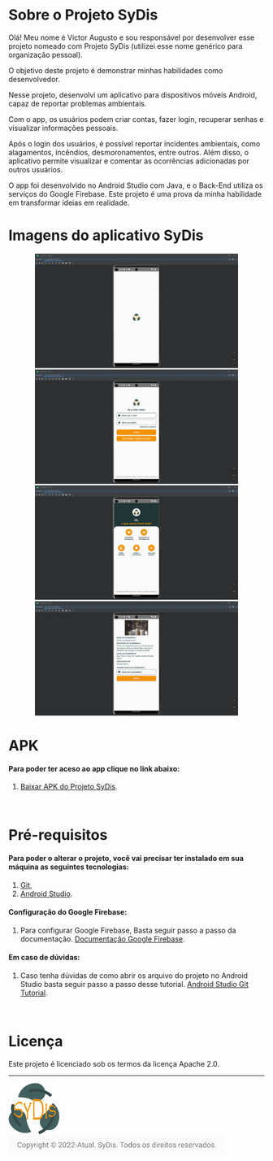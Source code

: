 # Sobre o Projeto SyDis

Olá! Meu nome é Victor Augusto e sou responsável por desenvolver esse projeto nomeado com Projeto SyDis (utilizei esse nome genérico para organização pessoal).

O objetivo deste projeto é demonstrar minhas habilidades como desenvolvedor.

Nesse projeto, desenvolvi um aplicativo para dispositivos móveis Android, capaz de reportar problemas ambientais.

Com o app, os usuários podem criar contas, fazer login, recuperar senhas e visualizar informações pessoais.

Após o login dos usuários, é possível reportar incidentes ambientais, como alagamentos, incêndios, desmoronamentos, entre outros. Além disso, o aplicativo permite visualizar e comentar as ocorrências adicionadas por outros usuários.

O app foi desenvolvido no Android Studio com Java, e o Back-End utiliza os serviços do Google Firebase. Este projeto é uma prova da minha habilidade em transformar ideias em realidade.
</br>

# Imagens do aplicativo SyDis

<div align="center">
<img src="https://github.com/VictorAugustoRodriguesGomes/Projeto_SyDis/blob/main/Imagem%20do%20aplicativo%20SyDis/img1.png" width="400"/>

<img src="https://github.com/VictorAugustoRodriguesGomes/Projeto_SyDis/blob/main/Imagem%20do%20aplicativo%20SyDis/img2.png" width="400"/>

<img src="https://github.com/VictorAugustoRodriguesGomes/Projeto_SyDis/blob/main/Imagem%20do%20aplicativo%20SyDis/img3.png" width="400"/>

<img src="https://github.com/VictorAugustoRodriguesGomes/Projeto_SyDis/blob/main/Imagem%20do%20aplicativo%20SyDis/img4.png" width="400"/>

</div>

# APK 
#### Para poder ter aceso ao app clique no link abaixo: 
1. [Baixar APK do Projeto SyDis](https://github.com/VictorAugustoRodriguesGomes/Projeto_SyDis/tree/main/APK%20do%20projeto%20SyDis).

</br>

# Pré-requisitos 
#### Para poder o alterar o projeto, você vai precisar ter instalado em sua máquina as seguintes tecnologias:
1. [Git](https://git-scm.com),
2. [Android Studio](https://developer.android.com/studio?hl=pt-br).

#### Configuração do Google Firebase:
1. Para configurar Google Firebase, Basta seguir passo a passo da documentação. [Documentação Google Firebase](https://firebase.google.com/docs/android/setup?hl=pt).

#### Em caso de dúvidas:
1. Caso tenha dúvidas de como abrir os arquivo do projeto no Android Studio basta seguir passo a passo desse tutorial. [Android Studio Git Tutorial](https://javapapers.com/android/android-studio-git-tutorial/).

</br>

# Licença

Este projeto é licenciado sob os termos da licença Apache 2.0.

---------

<img src="https://github.com/VictorAugustoRodriguesGomes/Projeto_SyDis/blob/main/Imagem%20do%20aplicativo%20SyDis/img6.png" width="100"/>

<img src="https://github.com/VictorAugustoRodriguesGomes/Projeto_SyDis/blob/main/Imagem%20do%20aplicativo%20SyDis/img5.png"/>
